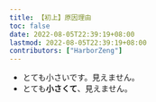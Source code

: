```yaml
---
title: 【初上】原因理由
toc: false
date: 2022-08-05T22:39:19+08:00
lastmod: 2022-08-05T22:39:19+08:00
contributors: ["HarborZeng"]
---
```


- とても小さいです。見えません。
- とても**小さくて**、見えません。


